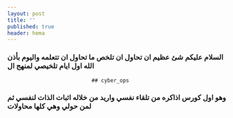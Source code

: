 ```yaml
---
layout: post
title: ''
published: true
header: hema
---
```


### السلام عليكم شئ عظيم ان تحاول ان تلخص ما تحاول ان تتعلمه واليوم بأذن الله اول ايام تلخيصي لمنهج ال
                               ## cyber_ops
### وهو اول كورس اذاكره من تلقاء نفسي واريد من خلاله اثبات الذات لنفسي ثم لمن حولي وهي كلها محاولات